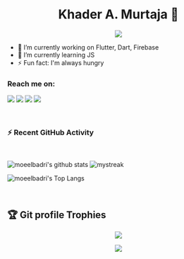 <h1 align="center">Khader A. Murtaja 👋</h1>
<p align="center">
  <a href="https://github.com/DenverCoder1/readme-typing-svg"><img src="https://readme-typing-svg.herokuapp.com?lines=Software+Engineer+-+Flutter+Developer;&center=true&width=500&height=50"></a>
</p>

- 🔭 I’m currently working on Flutter, Dart, Firebase
- 🌱 I’m currently learning JS
- ⚡ Fun fact: I'm always hungry


### Reach me on:

<p>
<a href="https://github.com/moeelbadri"><img src="https://img.shields.io/badge/-moeelbadri-black?logo=github&style=flat-square"/></a>
<a href="https://www.linkedin.com/in/mohamed-elbadri-082707274"><img src="https://img.shields.io/badge/-moeelbadri-blue?logo=linkedin&style=flat-square"></a>
<a href="mailto:mohaamedelbadri6@gmail.com"><img src="https://img.shields.io/badge/-mohamedelbadri6@gmail.com-black?logo=gmail&style=flat-square"/></a>
<a href="https://www.facebook.com/mohamed.elbadri.16"><img src="https://img.shields.io/badge/-Moe Elbadri_🇵🇸💙-blue?logo=twitter&style=flat-square"/></a>
</p>


<br>

<h3>⚡ Recent GitHub Activity</h3>
<br>

![moeelbadri's github stats](https://github-readme-stats.vercel.app/api?username=moeelbadri&show_icons=true&theme=tokyonight)
<img src="https://github-readme-streak-stats.herokuapp.com/?user=moeelbadri&theme=tokyonight" alt="mystreak"/>

![moeelbadri's Top Langs](https://github-readme-stats.vercel.app/api/top-langs/?username=moeelbadri&theme=tokyonight&layout=compact)


<br/>

## :trophy: Git profile Trophies

<p align="center"> <img src="https://github-profile-trophy.vercel.app/?username=moeelbadri&layout=compact&theme=algolia"/> </p>

<p align="center"> <a href="https://www.facebook.com/mohamed.elbadri.16"> <img align="center" src="https://github-readme-twitter.gazf.vercel.app/api?id=moeelbadri&layout=wide&show_reply=false&show_retweet=false" />
</a></p>
